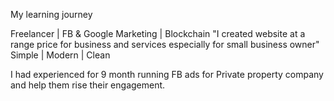 My learning journey

Freelancer | FB & Google Marketing | Blockchain
"I created website at a range price for business 
and services especially for small business owner"
Simple | Modern | Clean 

I had experienced for 9 month running FB ads for Private property company and help them rise their engagement.
